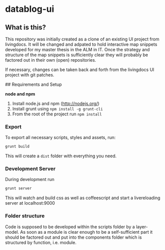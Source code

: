 # datablog-ui

## What is this?

This repository was initially created as a clone of an existing UI project from livingdocs. It will be changed and adpated to hold interactive map snippets developed for my master thesis in the ALM in IT.
Once the strategy and structure of the map snippets is sufficiently clear they will probably be factored out in their own (open) repositories.

If necessary, changes can be taken back and forth from the livingdocs UI project with git patches.

## Requirements and Setup

**node and npm**
  
  1. Install node.js and npm (http://nodejs.org/)
  2. Install grunt using `npm install -g grunt-cli`
  3. From the root of the project run `npm install`

### Export

To export all necessary scripts, styles and assets, run:
```bash
grunt build
```
This will create a `dist` folder with everything you need.


### Development Server

During development run  
```bash
grunt server
```
This will watch and build css as well as coffeescript and start a livereloading server at localhost:9000


### Folder structure

Code is supposed to be developed within the scripts folder by a layer-model. As soon as a module is clear enough to be a self-sufficient part it should be factored out and put into the components folder which is structured by function, i.e. module.
